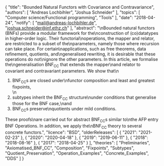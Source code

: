 {
    "title": "Bounded Natural Functors with Covariance and Contravariance",
    "authors": [
        "Andreas Lochbihler",
        "Joshua Schneider"
    ],
    "topics": [
        "Computer science/Functional programming",
        "Tools"
    ],
    "date": "2018-04-24",
    "notify": [
        "mail@andreas-lochbihler.de",
        "joshua.schneider@inf.ethz.ch"
    ],
    "abstract": "\nBounded natural functors (BNFs) provide a modular framework for the\nconstruction of (co)datatypes in higher-order logic.  Their functorial\noperations, the mapper and relator, are restricted to a subset of the\nparameters, namely those where recursion can take place.  For certain\napplications, such as free theorems, data refinement, quotients, and\ngeneralised rewriting, it is desirable that these operations do not\nignore the other parameters.  In this article, we formalise the\ngeneralisation BNF<sub>CC</sub> that extends the mapper\nand relator to covariant and contravariant parameters.  We show that\n<ol> <li> BNF<sub>CC</sub>s are closed under\nfunctor composition and least and greatest fixpoints,</li>\n<li> subtypes inherit the BNF<sub>CC</sub> structure\nunder conditions that generalise those for the BNF case,\nand</li> <li> BNF<sub>CC</sub>s preserve\nquotients under mild conditions.</li> </ol> These proofs\nare carried out for abstract BNF<sub>CC</sub>s similar to\nthe AFP entry BNF Operations.  In addition, we apply the\nBNF<sub>CC</sub> theory to several concrete functors.",
    "licence": "BSD",
    "olderReleases": [
        {
            "2021": "2021-02-23"
        },
        {
            "2020": "2020-04-18"
        },
        {
            "2019": "2019-06-11"
        },
        {
            "2018": "2018-08-16"
        },
        {
            "2017": "2018-04-25"
        }
    ],
    "theories": [
        "Preliminaries",
        "Axiomatised_BNF_CC",
        "Composition",
        "Fixpoints",
        "Subtypes",
        "Quotient_Preservation",
        "Operation_Examples",
        "Concrete_Examples",
        "DDS"
    ]
}
